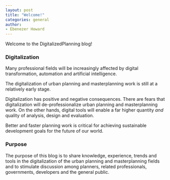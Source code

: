 ```yaml
---
layout: post
title: "Welcome!"
categories: general
author:
- Ebenezer Howard
---
```


Welcome to the DigitalizedPlanning blog!



### Digitalization

Many professional fields will be increasingly affected by digital transformation, automation and artificial intelligence. 

The digitalization of urban planning and masterplanning work is still at a relatively early stage. 

Digitalization has positive and negative consequences. There are fears that digitalization will de-professionalize urban planning and masterplanning work. On the other hands, digital tools will enable a far higher quantity *and* quality of analysis, design and evaluation.

Better and faster planning work is critical for achieving sustainable development goals for the future of our world.


### Purpose

The purpose of this blog is to share knowledge, experience, trends and tools in the digitalization of the urban planning and masterplanning fields and to stimulate discussion among planners, related professionals, governments, developers and the general public.



